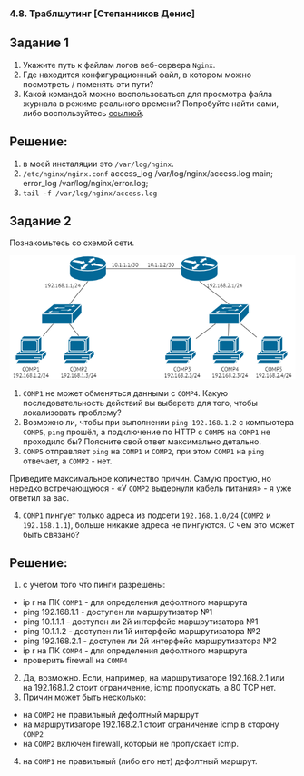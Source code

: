 ### 4.8. Траблшутинг [Степанников Денис]
## Задание 1
1. Укажите путь к файлам логов веб-сервера `Nginx`. 
2. Где находится конфигурационный файл, в котором можно посмотреть / поменять эти пути?
3. Какой командой можно воспользоваться для просмотра файла журнала в режиме реального времени?
Попробуйте найти сами, либо воспользуйтесь [ссылкой](https://andreyex.ru/operacionnaya-sistema-linux/nastrojka-zhurnala-oshibok-i-dostupa-nginx/).

 
## Решение:
1. в моей инсталяции это `/var/log/nginx`. 
2. `/etc/nginx/nginx.conf`
	access_log  /var/log/nginx/access.log  main;
	error_log  /var/log/nginx/error.log;
3. `tail -f /var/log/nginx/access.log`


## Задание 2

Познакомьтесь со схемой сети.

![4.8. Task #2](screenshots/4.8.2.png)

1. `COMP1` не может обменяться данными с `COMP4`. Какую последовательность действий вы выберете для того, чтобы локализовать проблему?
2. Возможно ли, чтобы при выполнении `ping 192.168.1.2` с компьютера `COMP5`, `ping` прошёл, а подключение по HTTP с `COMP5` на `COMP1` не проходило бы? Поясните свой  ответ максимально детально.
3. `COMP5` отправляет `ping` на `COMP1` и `COMP2`, при этом `COMP1` на `ping` отвечает, а `COMP2` - нет. 

Приведите максимальное количество причин. Самую простую, но нередко встречающуюся - «У `COMP2` выдернули кабель питания» - я уже ответил за вас.

4. `COMP1` пингует только адреса из подсети `192.168.1.0/24` (`COMP2` и `192.168.1.1`), больше никакие адреса не пингуются. С чем это может быть связано? 


## Решение:

1. с учетом того что пинги разрешены:
- ip r на ПК `COMP1` - для определения дефолтного маршрута 
- ping 192.168.1.1 - доступен ли маршрутизатор №1
- ping 10.1.1.1 - доступен ли 2й интерфейс маршрутизатора №1
- ping 10.1.1.2 - доступен ли 1й интерфейс маршрутизатора №2
- ping 192.168.2.1 - доступен ли 2й интерфейс маршрутизатора №2
- ip r на ПК `COMP4` - для определения дефолтного маршрута
- проверить firewall на `COMP4`
	
2. Да, возможно. Если, например, на маршрутизаторе 192.168.2.1 или на 192.168.1.2 стоит ограничение, icmp пропускать, а 80 TCP нет.
3. Причин может быть несколько:
- на `COMP2` не правильный дефолтный маршрут
- на маршрутизаторе 192.168.2.1 стоит ограничение icmp в сторону `COMP2`
- на `COMP2` включен firewall, который не пропускает icmp. 
4. на `COMP1` не правильный (либо его нет) дефолтный маршрут.
